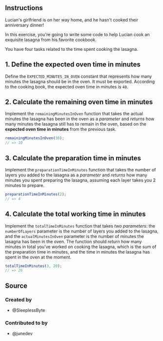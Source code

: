 ## Instructions

Lucian's girlfriend is on her way home, and he hasn't cooked their anniversary dinner!

In this exercise, you're going to write some code to help Lucian cook an exquisite lasagna from his favorite cookbook.

You have four tasks related to the time spent cooking the lasagna.

## 1. Define the expected oven time in minutes

Define the `EXPECTED_MINUTES_IN_OVEN` constant that represents how many minutes the lasagna should be in the oven. It must be exported. According to the cooking book, the expected oven time in minutes is `40`.

## 2. Calculate the remaining oven time in minutes

Implement the `remainingMinutesInOven` function that takes the actual minutes the lasagna has been in the oven as a _parameter_ and _returns_ how many minutes the lasagna still has to remain in the oven, based on the **expected oven time in minutes** from the previous task.

```javascript
remainingMinutesInOven(30);
// => 10
```

## 3. Calculate the preparation time in minutes

Implement the `preparationTimeInMinutes` function that takes the number of layers you added to the lasagna as a _parameter_ and _returns_ how many minutes you spent preparing the lasagna, assuming each layer takes you 2 minutes to prepare.

```javascript
preparationTimeInMinutes(2);
// => 4
```

## 4. Calculate the total working time in minutes

Implement the `totalTimeInMinutes` function that takes _two parameters_: the `numberOfLayers` parameter is the number of layers you added to the lasagna, and the `actualMinutesInOven` parameter is the number of minutes the lasagna has been in the oven. The function should _return_ how many minutes in total you've worked on cooking the lasagna, which is the sum of the preparation time in minutes, and the time in minutes the lasagna has spent in the oven at the moment.

```javascript
totalTimeInMinutes(3, 20);
// => 26
```

## Source

### Created by

- @SleeplessByte

### Contributed to by

- @junedev
